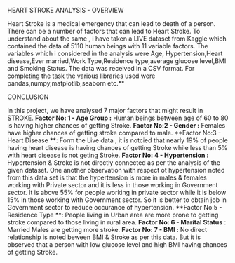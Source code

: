 HEART STROKE ANALYSIS - OVERVIEW

Heart Stroke is a medical emergency that can lead to death of a person. There can be a number of factors that can lead to Heart Stroke. To understand about the same , i have taken a LIVE dataset from Kaggle which contained the data of 5110 human beings with 11 variable factors. The variables which i considered in the analysis were Age, Hypertension,Heart disease,Ever married,Work Type,Residence type,average glucose level,BMI and Smoking Status. The data was received in a CSV format. For completing the task the various libraries used were pandas,numpy,matplotlib,seaborn etc.**

CONCLUSION

In this project, we have analysed 7 major factors that might result in STROKE.
**Factor No: 1 - Age Group :** Human beings between age of 60 to 80 is having higher chances of getting Stroke.
**Factor No:2 - Gender :** Females have higher chances of getting stroke compared to male.
**Factor No:3 - Heart Disease **: Form the Live data , it is notcied that nearly 19% of people having heart disease is having chances of getting Stroke while less than 5% with heart disease is not geting Stroke.
**Factor No: 4 - Hypertension :** Hypertension & Stroke is not directly connected as per the analysis of the given dataset. One another observation with respect ot hypertension noted from this data set is that the hypertension is more in males & females working with Private sector and it is less in those working in Government sector. It is above 55% for people working in private sector while it is below 15% in those working with Government sector. So it is better to obtain job in Government sector to reduce occurance of hypertension.
**Factor No:5 - Residence Type **: People living in Urban area are more prone to getting stroke compared to those living in rural area.
**Factor No: 6 - Marital Status** : Married Males are getting more stroke.
**Factor No: 7 - BMI :** No direct relationship is noted beween BMI & Stroke as per this data. But it is observed that a person with low glucose level and high BMI having chances of getting Stroke.
 
